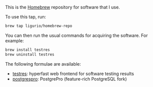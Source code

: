 This is the [Homebrew](https://brew.sh) repository for software that I use.

To use this tap, run:

```sh
brew tap ligurio/homebrew-repo
```

You can then run the usual commands for acquiring the software. For example:

```sh
brew install testres
brew uninstall testres
```

The following formulae are available:

- [testres](https://github.com/ligurio/testres): hyperfast web frontend for software testing results
- [postgrespro](https://postgrespro.ru/): PostgrePro (feature-rich PostgreSQL fork)
